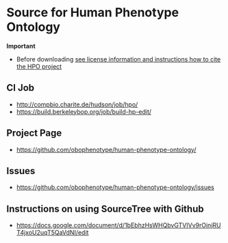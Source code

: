 
# Source for Human Phenotype Ontology

**Important**

 * Before downloading [see license information and instructions how to cite the HPO project](http://human-phenotype-ontology.github.io/license.html)

## CI Job

 * http://compbio.charite.de/hudson/job/hpo/ 
 * https://build.berkeleybop.org/job/build-hp-edit/

## Project Page

 * https://github.com/obophenotype/human-phenotype-ontology/

## Issues

 * https://github.com/obophenotype/human-phenotype-ontology/issues

## Instructions on using SourceTree with Github
 
 * https://docs.google.com/document/d/1bEbhzHsWHQbvGTVIVv9rOinjRUT4jxoU2uqT5QaVdNI/edit




